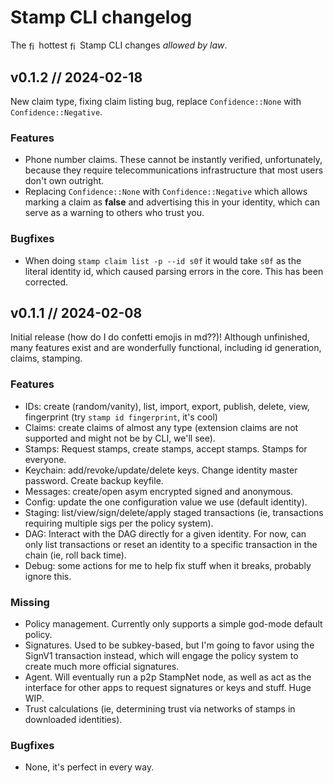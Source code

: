 # Stamp CLI changelog

The
<img style="display: inline-block; width: 0.75rem; height: 1rem; vertical-align: middle;" src="https://stamp-protocol.github.io/assets/images/fireanim.gif" alt="fireee">
hottest
<img style="display: inline-block; width: 0.75rem; height: 1rem; vertical-align: middle;" src="https://stamp-protocol.github.io/assets/images/fireanim.gif" alt="fireee">
Stamp CLI changes *allowed by law*.

## v0.1.2 // 2024-02-18

New claim type, fixing claim listing bug, replace `Confidence::None` with `Confidence::Negative`.

### Features

- Phone number claims. These cannot be instantly verified, unfortunately, because they require telecommunications
infrastructure that most users don't own outright.
- Replacing `Confidence::None` with `Confidence::Negative` which allows marking a claim as **false** and
advertising this in your identity, which can serve as a warning to others who trust you.

### Bugfixes

- When doing `stamp claim list -p --id s0f` it would take `s0f` as the literal identity id, which
caused parsing errors in the core. This has been corrected.

## v0.1.1 // 2024-02-08

Initial release (how do I do confetti emojis in md??)! Although unfinished, many features exist and
are wonderfully functional, including id generation, claims, stamping.

### Features

- IDs: create (random/vanity), list, import, export, publish, delete, view, fingerprint (try `stamp id fingerprint`, it's cool)
- Claims: create claims of almost any type (extension claims are not supported and might not be by CLI, we'll see).
- Stamps: Request stamps, create stamps, accept stamps. Stamps for everyone.
- Keychain: add/revoke/update/delete keys. Change identity master password. Create backup keyfile.
- Messages: create/open asym encrypted signed and anonymous.
- Config: update the one configuration value we use (default identity).
- Staging: list/view/sign/delete/apply staged transactions (ie, transactions requiring multiple sigs per the policy system).
- DAG: Interact with the DAG directly for a given identity. For now, can only list transactions or reset an identity to a
  specific transaction in the chain (ie, roll back time).
- Debug: some actions for me to help fix stuff when it breaks, probably ignore this.

### Missing

- Policy management. Currently only supports a simple god-mode default policy.
- Signatures. Used to be subkey-based, but I'm going to favor using the SignV1 transaction instead, which will
  engage the policy system to create much more official signatures.
- Agent. Will eventually run a p2p StampNet node, as well as act as the interface for other apps to request signatures or
  keys and stuff. Huge WIP.
- Trust calculations (ie, determining trust via networks of stamps in downloaded identities).

### Bugfixes

- None, it's perfect in every way.

